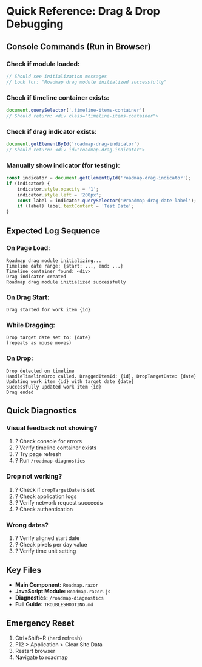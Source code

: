 # Quick Reference: Drag & Drop Debugging

## Console Commands (Run in Browser)

### Check if module loaded:
```javascript
// Should see initialization messages
// Look for: "Roadmap drag module initialized successfully"
```

### Check if timeline container exists:
```javascript
document.querySelector('.timeline-items-container')
// Should return: <div class="timeline-items-container">
```

### Check if drag indicator exists:
```javascript
document.getElementById('roadmap-drag-indicator')
// Should return: <div id="roadmap-drag-indicator">
```

### Manually show indicator (for testing):
```javascript
const indicator = document.getElementById('roadmap-drag-indicator');
if (indicator) {
    indicator.style.opacity = '1';
    indicator.style.left = '200px';
    const label = indicator.querySelector('#roadmap-drag-date-label');
    if (label) label.textContent = 'Test Date';
}
```

## Expected Log Sequence

### On Page Load:
```
Roadmap drag module initializing...
Timeline date range: {start: ..., end: ...}
Timeline container found: <div>
Drag indicator created
Roadmap drag module initialized successfully
```

### On Drag Start:
```
Drag started for work item {id}
```

### While Dragging:
```
Drop target date set to: {date}
(repeats as mouse moves)
```

### On Drop:
```
Drop detected on timeline
HandleTimelineDrop called. DraggedItemId: {id}, DropTargetDate: {date}
Updating work item {id} with target date {date}
Successfully updated work item {id}
Drag ended
```

## Quick Diagnostics

### Visual feedback not showing?
1. ? Check console for errors
2. ? Verify timeline container exists
3. ? Try page refresh
4. ? Run `/roadmap-diagnostics`

### Drop not working?
1. ? Check if `dropTargetDate` is set
2. ? Check application logs
3. ? Verify network request succeeds
4. ? Check authentication

### Wrong dates?
1. ? Verify aligned start date
2. ? Check pixels per day value
3. ? Verify time unit setting

## Key Files

- **Main Component:** `Roadmap.razor`
- **JavaScript Module:** `Roadmap.razor.js`
- **Diagnostics:** `/roadmap-diagnostics`
- **Full Guide:** `TROUBLESHOOTING.md`

## Emergency Reset

1. Ctrl+Shift+R (hard refresh)
2. F12 > Application > Clear Site Data
3. Restart browser
4. Navigate to roadmap
